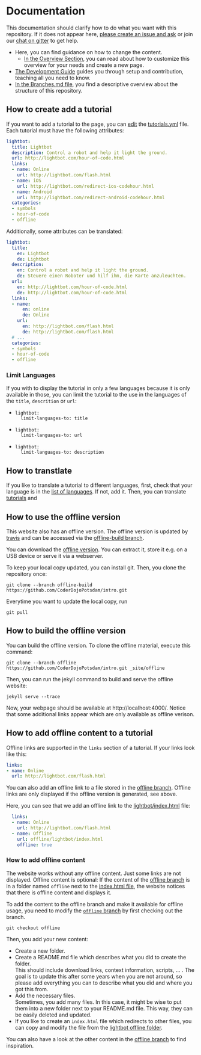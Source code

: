 # Documentation

This documentation should clarify how to do what you want with this repository.
If it does not appear here, [please create an issue and ask][new-issue] or join our [chat on gitter][gitter] to get help.

- Here, you can find guidance on how to change the content.
  - [In the Overview Section][overview-pages], you can read about how to
    customize this overview for your needs and create a new page.
- [The Development Guide][dev-guide] guides you through setup and contribution,
  teaching all you need to know.
- [In the Branches.md file][branches], you find a descriptive overview about the
  structure of this repository.

## How to create add a tutorial

If you want to add a tutorial to the page, you can [edit][edit-tutorials] the [tutorials.yml][tutorials] file.
Each tutorial must have the following attributes:

```yaml
lightbot:
  title: Lightbot
  description: Control a robot and help it light the ground.
  url: http://lightbot.com/hour-of-code.html
  links:
  - name: Online
    url: http://lightbot.com/flash.html
  - name: iOS
    url: http://lightbot.com/redirect-ios-codehour.html
  - name: Android
    url: http://lightbot.com/redirect-android-codehour.html
  categories:
  - symbols
  - hour-of-code
  - offline
```

Additionally, some attributes can be translated:

```yaml
lightbot:
  title:
    en: Lightbot
    de: Lightbot
  description:
    en: Control a robot and help it light the ground.
    de: Steuere einen Roboter und hilf ihm, die Karte anzuleuchten.
  url:
    en: http://lightbot.com/hour-of-code.html
    de: http://lightbot.com/hour-of-code.html
  links:
  - name:
      en: online
      de: Online
    url:
      en: http://lightbot.com/flash.html
      de: http://lightbot.com/flash.html
  # ...
  categories:
  - symbols
  - hour-of-code
  - offline
```

### Limit Languages

If you with to display the tutorial in only a few languages because it is
only available in those, you can limit the tutorial to the use in
the languages of the `title`, `descrition` or `url`:

- ```
  lightbot:
    limit-languages-to: title
  ```
- ```
  lightbot:
    limit-languages-to: url
  ```
- ```
  lightbot:
    limit-languages-to: description
  ```

## How to transtlate

If you like to translate a tutorial to different languages,
first, check that your language is in the [list of languages][languages]. If not, add it.
Then, you can translate [tutorials][tutorials] and


## How to use the offline version

This website also has an offline version.
The offline version is updated by [travis][travis] and can be accessed via the [offline-build branch][offline-build].

You can download the [offline version][offline-build-download].
You can extract it, store it e.g. on a USB device or serve it via a webserver.

To keep your local copy updated, you can install git.
Then, you clone the repository once:

    git clone --branch offline-build https://github.com/CoderDojoPotsdam/intro.git

Everytime you want to update the local copy, run

    git pull

## How to build the offline version

You can build the offline version.
To clone the offline material, execute this command:

`git clone --branch offline https://github.com/CoderDojoPotsdam/intro.git _site/offline`

Then, you can run the jekyll command to build and serve the offline website:

`jekyll serve --trace`

Now, your webpage should be available at http://localhost:4000/.
Notice that some additional links appear which are only available as offline verison.

## How to add offline content to a tutorial

Offline links are supported in the `links` section of a tutorial.
If your links look like this:

```yaml
links:
- name: Online
  url: http://lightbot.com/flash.html
```

You can also add an offline link to a file stored in the
[offline branch][offline-branch].
Offline links are only displayed if the offline version is generated, see above.

Here, you can see that we add an offline link
to the [lightbot/index.html][offline-branch-lightbot] file:
```yaml
  links:
  - name: Online
    url: http://lightbot.com/flash.html
  - name: Offline
    url: offline/lightbot/index.html
    offline: true
```

### How to add offline content

The website works without any offline content.
Just some links are not displayed.
Offline content is optional:
If the content of the [offline branch][offline-branch] is in a folder named `offline`
next to the [index.html file][index-file], the website notices that there is offline content and
displays it.

To add the content to the offline branch and make it available for offline usage,
you need to modify the  [`offline` branch][offline-branch] by first checking out the branch.

    git checkout offline

Then, you add your new content:

- Create a new folder.
- Create a README.md file which describes what you did to create the folder.  
  This should include download links, context information, scripts, ... .
  The goal is to update this after some years when you are not around,
  so please add everything you can to describe what you did and where you got this from.
- Add the necessary files.  
  Sometimes, you add many files. In this case, it might be wise to put them into a new folder next to your README.md file.
  This way, they can be easily deleted and updated.
- If you like to create an `index.html` file which redirects to other files, you can copy and modify the file from
  the [lightbot offline folder][lightbot-index].

You can also have a look at the other content in the [offline branch][offline-branch] to find inspiration.


[new-issue]: https://github.com/CoderDojoPotsdam/intro/issues/new
[edit-tutorials]: https://github.com/CoderDojoPotsdam/intro/edit/master/_data/tutorials.yml
[tutorials]: https://github.com/CoderDojoPotsdam/intro/blob/master/_data/tutorials.yml
[languages]: https://github.com/CoderDojoPotsdam/intro/blob/master/_data/languages.yml
[offline-build]: https://github.com/CoderDojoPotsdam/intro/tree/offline-build
[offline-build-download]: https://github.com/CoderDojoPotsdam/intro/archive/offline-build.zip
[travis]: https://travis-ci.org/CoderDojoPotsdam/intro/
[offline-branch]: https://github.com/CoderDojoPotsdam/intro/tree/offline
[offline-branch-lightbot]: https://github.com/CoderDojoPotsdam/intro/blob/offline/lightbot/index.html
[gitter]: https://gitter.im/CoderDojoPotsdam/intro
[branches]: Branches.md
[index-file]: ../index.html
[lightbot-index]: https://github.com/CoderDojoPotsdam/intro/blob/offline/lightbot/index.html
[overview-pages]: OverviewPages.md
[dev-guide]: Development-Guide.md
